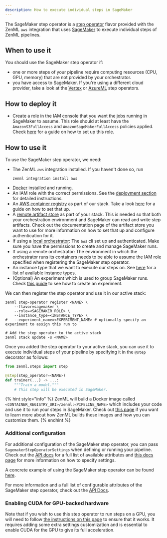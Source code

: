 ```yaml
---
description: How to execute individual steps in SageMaker
---
```


The SageMaker step operator is a [step operator](./step-operators.md) flavor 
provided with the ZenML `aws` integration that uses [SageMaker](https://aws.amazon.com/sagemaker/)
to execute individual steps of ZenML pipelines.

## When to use it

You should use the SageMaker step operator if:
* one or more steps of your pipeline require computing resources 
(CPU, GPU, memory) that are not provided by your orchestrator.
* you have access to SageMaker. If you're using a different cloud provider, take 
a look at the [Vertex](./gcloud-vertexai.md) or [AzureML](./azureml.md) 
step operators.

## How to deploy it

* Create a role in the IAM console that you want the jobs running in SageMaker
to assume. This role should at least have the `AmazonS3FullAccess` and 
`AmazonSageMakerFullAccess` policies applied. Check [here](https://docs.aws.amazon.com/sagemaker/latest/dg/sagemaker-roles.html#sagemaker-roles-create-execution-role) 
for a guide on how to set up this role.

## How to use it

To use the SageMaker step operator, we need:
* The ZenML `aws` integration installed. If you haven't done so, run 
    ```shell
    zenml integration install aws
    ```
* [Docker](https://www.docker.com) installed and running.
* An IAM role with the correct permissions. See the [deployment section](#how-to-deploy-it)
for detailed instructions.
* An [AWS container registry](../container-registries/amazon-ecr.md) as part of 
our stack. Take a look [here](../container-registries/amazon-ecr.md#how-to-deploy-it) 
for a guide on how to set that up.
* A [remote artifact store](../artifact-stores/artifact-stores.md) as part of 
your stack. This is needed so that both your orchestration environment 
and SageMaker can read and write step artifacts. Check out the documentation 
page of the artifact store you want to use for more information on how to set 
that up and configure authentication for it.
* If using a [local orchestrator](../orchestrators/local.md): The `aws` cli set up and authenticated. Make sure you have the permissions to create and manage SageMaker runs.
* If using a remote orchestrator: The environment in which the orchestrator runs its containers needs to be able
to assume the IAM role specified when registering the SageMaker step operator.
* An instance type that we want to execute our steps on.
See [here](https://docs.aws.amazon.com/sagemaker/latest/dg/notebooks-available-instance-types.html)
for a list of available instance types.
* (Optional) An experiment which is used to group SageMaker runs. 
Check [this guide](https://docs.aws.amazon.com/sagemaker/latest/dg/experiments-create.html) 
to see how to create an experiment.

We can then register the step operator and use it in our active stack:
```shell
zenml step-operator register <NAME> \
    --flavor=sagemaker \
    --role=<SAGEMAKER_ROLE> \
    --instance_type=<INSTANCE_TYPE> \
#   --experiment_name=<EXPERIMENT_NAME> # optionally specify an experiment to assign this run to

# Add the step operator to the active stack
zenml stack update -s <NAME>
```

Once you added the step operator to your active stack, you can use it to
execute individual steps of your pipeline by specifying it in the `@step` 
decorator as follows:

```python
from zenml.steps import step

@step(step_operator=<NAME>)
def trainer(...) -> ...:
    """Train a model."""
    # This step will be executed in SageMaker.
```

{% hint style="info" %}
ZenML will build a Docker image called `<CONTAINER_REGISTRY_URI>/zenml:<PIPELINE_NAME>`
which includes your code and use it to run your steps in SageMaker. Check out
[this page](../../advanced-guide/pipelines/containerization.md)
if you want to learn more about how ZenML builds these images and
how you can customize them.
{% endhint %}

### Additional configuration

For additional configuration of the SageMaker step operator, you can pass
`SagemakerStepOperatorSettings` when defining or running your pipeline.
Check out the
[API docs](https://apidocs.zenml.io/latest/integration_code_docs/integrations-aws/#zenml.integrations.aws.flavors.sagemaker_step_operator_flavor.SagemakerStepOperatorSettings) for a full list of available attributes and [this docs page](../..//advanced-guide/pipelines/settings.md)
for more information on how to specify settings.

A concrete example of using the SageMaker step operator can be found 
[here](https://github.com/zenml-io/zenml/tree/main/examples/step_operator_remote_training).

For more information and a full list of configurable attributes of the 
SageMaker step operator, check out the [API Docs](https://apidocs.zenml.io/latest/integration_code_docs/integrations-aws/#zenml.integrations.aws.step_operators.sagemaker_step_operator.SagemakerStepOperator).

### Enabling CUDA for GPU-backed hardware

Note that if you wish to use this step operator to run steps on a GPU, you will
need to follow [the instructions on this page](../../advanced-guide/pipelines/gpu-hardware.md) to ensure that it works. It
requires adding some extra settings customization and is essential to enable
CUDA for the GPU to give its full acceleration.
